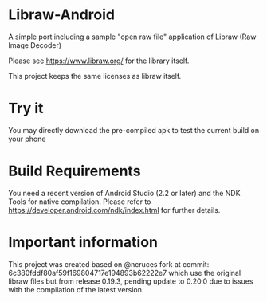# Libraw-Android

A simple port including a sample "open raw file" application of Libraw (Raw Image Decoder)

Please see https://www.libraw.org/ for the library itself.

This project keeps the same licenses as libraw itself.

# Try it
You may directly download the pre-compiled apk to test the current build on your phone

# Build Requirements
You need a recent version of Android Studio (2.2 or later) and the NDK Tools for native compilation. 
Please refer to https://developer.android.com/ndk/index.html for further details.

# Important information
This project was created based on @ncruces fork at commit: 6c380fddf80af59f169804717e194893b62222e7 which use the original libraw files but from release 0.19.3, pending update to 0.20.0 due to issues with the compilation of the latest version.
